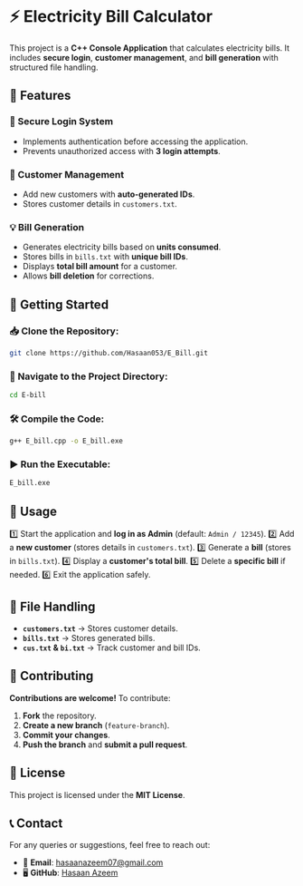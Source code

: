 # ⚡ Electricity Bill Calculator

This project is a **C++ Console Application** that calculates electricity bills. It includes **secure login**, **customer management**, and **bill generation** with structured file handling.

## 🌟 Features
### 🔐 Secure Login System
- Implements authentication before accessing the application.
- Prevents unauthorized access with **3 login attempts**.

### 📂 Customer Management
- Add new customers with **auto-generated IDs**.
- Stores customer details in `customers.txt`.

### 💡 Bill Generation
- Generates electricity bills based on **units consumed**.
- Stores bills in `bills.txt` with **unique bill IDs**.
- Displays **total bill amount** for a customer.
- Allows **bill deletion** for corrections.

## 🚀 Getting Started
### 📥 Clone the Repository:
```sh
git clone https://github.com/Hasaan053/E_Bill.git
```
### 📂 Navigate to the Project Directory:
```sh
cd E-bill
```
### 🛠 Compile the Code:
```sh
g++ E_bill.cpp -o E_bill.exe
```
### ▶️ Run the Executable:
```sh
E_bill.exe
```

## 🎯 Usage
1️⃣ Start the application and **log in as Admin** (default: `Admin / 12345`).
2️⃣ Add a **new customer** (stores details in `customers.txt`).
3️⃣ Generate a **bill** (stores in `bills.txt`).
4️⃣ Display a **customer's total bill**.
5️⃣ Delete a **specific bill** if needed.
6️⃣ Exit the application safely.

## 📁 File Handling
- **`customers.txt`** → Stores customer details.
- **`bills.txt`** → Stores generated bills.
- **`cus.txt` & `bi.txt`** → Track customer and bill IDs.

## 🤝 Contributing
**Contributions are welcome!** To contribute:
1. **Fork** the repository.
2. **Create a new branch** (`feature-branch`).
3. **Commit your changes**.
4. **Push the branch** and **submit a pull request**.

## 📜 License
This project is licensed under the **MIT License**.

## 📞 Contact
For any queries or suggestions, feel free to reach out:
- 📧 **Email**: hasaanazeem07@gmail.com
- 🖥 **GitHub**: [Hasaan Azeem](https://github.com/Hasaan053)
```

